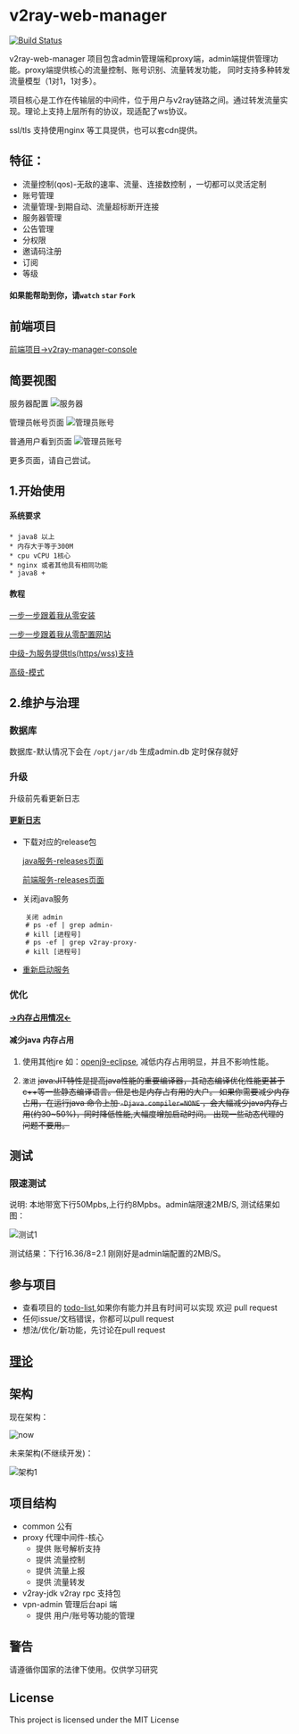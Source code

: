 # v2ray-web-manager 
 [![Build Status](https://travis-ci.com/master-coder-ll/v2ray-web-manager.svg?branch=master)](https://travis-ci.com/master-coder-ll/v2ray-web-manager) 

 v2ray-web-manager 项目包含admin管理端和proxy端，admin端提供管理功能。proxy端提供核心的流量控制、账号识别、流量转发功能，
 同时支持多种转发流量模型（1对1，1对多）。
 
 项目核心是工作在传输层的中间件，位于用户与v2ray链路之间。通过转发流量实现。理论上支持上层所有的协议，现适配了ws协议。 
 
 ssl/tls 支持使用nginx 等工具提供，也可以套cdn提供。
 
  ## 特征：
  * 流量控制(qos)-无敌的速率、流量、连接数控制 ，一切都可以灵活定制
  * 账号管理
  * 流量管理-到期自动、流量超标断开连接
  * 服务器管理 
  * 公告管理
  * 分权限
  * 邀请码注册
  * 订阅
  * 等级
 
 
 
#### 如果能帮助到你，请`watch` `star` `Fork`
  
 ## 前端项目
   [前端项目->v2ray-manager-console](https://github.com/master-coder-ll/v2ray-manager-console)
 

 
 ## 简要视图
 服务器配置
 ![服务器](https://github.com/master-coder-ll/v2ray-web-manager/raw/master/static/admin_index.png)
 
 管理员帐号页面 
 ![管理员账号](https://github.com/master-coder-ll/v2ray-web-manager/raw/master/static/admin_account.png)
 
普通用户看到页面
 ![管理员账号]( https://raw.githubusercontent.com/master-coder-ll/v2ray-web-manager/master/static/my-account.png)

更多页面，请自己尝试。
 
 ## 1.开始使用 
   
 #### 系统要求
 
    * java8 以上
    * 内存大于等于300M
    * cpu vCPU 1核心
    * nginx 或者其他具有相同功能
    * java8 +


   
 #### 教程
 
  [一步一步跟着我从零安装](https://github.com/master-coder-ll/v2ray-web-manager/blob/master/step-by-step-install.md)
  
  [一步一步跟着我从零配置网站](https://github.com/master-coder-ll/v2ray-web-manager/blob/master/step-by-step-conf.md)
  
  [中级-为服务提供tls(https/wss)支持](https://github.com/master-coder-ll/v2ray-web-manager/blob/master/support-https.md)
    
  [高级-模式](https://github.com/master-coder-ll/v2ray-web-manager/blob/master/step-by-step-model.md)

## 2.维护与治理 

### 数据库

   数据库-默认情况下会在 `/opt/jar/db` 生成admin.db 定时保存就好

### 升级
   升级前先看更新日志
  #### [更新日志](https://github.com/master-coder-ll/v2ray-web-manager/blob/master/updated-log.md)



   * 下载对应的release包

     [java服务-releases页面](https://github.com/master-coder-ll/v2ray-web-manager/releases)
         
     [前端服务-releases页面](https://github.com/master-coder-ll/v2ray-manager-console/releases)
       

   * 关闭java服务

```
    关闭 admin
    # ps -ef | grep admin-
    # kill [进程号]
    # ps -ef | grep v2ray-proxy-
    # kill [进程号]
 ```

   * [重新启动服务](https://github.com/master-coder-ll/v2ray-web-manager/blob/master/step-by-step-install.md#6-%E8%BF%90%E8%A1%8Cjava)
    



     
### 优化

   #### [->内存占用情况<-](https://github.com/master-coder-ll/v2ray-web-manager/blob/master/memory.md)
   
   #### 减少java 内存占用
   
   1. 使用其他jre 如：[openj9-eclipse](https://www.eclipse.org/openj9/),
   减低内存占用明显，并且不影响性能。

   2. `激进` ~~java:JIT特性是提高java性能的重要编译器，其动态编译优化性能更甚于c++等一些静态编译语言。但是也是内存占有用的大户。
               如果你需要减少内存占用，在运行java 命令上加 `-Djava.compiler=NONE` ，会大幅减少java内存占用(约30~50%)，同时降低性能,大幅度增加启动时间。
               出现一些动态代理的问题不要用。~~
        
     
        
## 测试

### 限速测试
    
   说明: 本地带宽下行50Mpbs,上行约8Mpbs。admin端限速2MB/S, 测试结果如图：
    
![测试1](https://www.speedtest.net/result/8927382635.png)
   
   测试结果：下行16.36/8=2.1 刚刚好是admin端配置的2MB/S。
## 参与项目
  * 查看项目的 [todo-list](https://github.com/master-coder-ll/v2ray-web-manager/blob/master/todo-list.md),如果你有能力并且有时间可以实现 欢迎 pull request
  * 任何issue/文档错误，你都可以pull request
  * 想法/优化/新功能，先讨论在pull request 
                
## [理论](https://github.com/master-coder-ll/v2ray-web-manager/blob/master/theory.md)
   
## 架构
现在架构：

![now](https://raw.githubusercontent.com/master-coder-ll/v2ray-web-manager/master/static/now.png)

未来架构(不继续开发)：

![架构1](https://raw.githubusercontent.com/master-coder-ll/v2ray-web-manager/master/static/future.png)

## 项目结构
   * common 公有
   * proxy 代理中间件-核心
        * 提供 账号解析支持
        * 提供 流量控制
        * 提供 流量上报
        * 提供 流量转发
   * v2ray-jdk v2ray rpc 支持包
   * vpn-admin 管理后台api 端
        * 提供 用户/账号等功能的管理
   
   
## 警告
请遵循你国家的法律下使用。仅供学习研究
## License
This project is licensed under the MIT License
